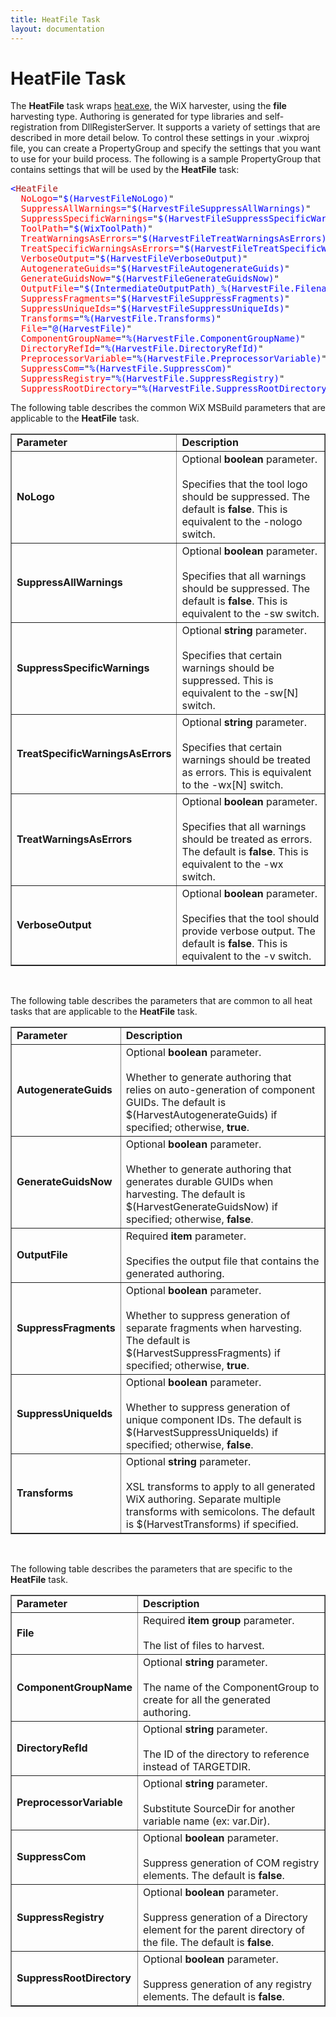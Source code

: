 ```yaml
---
title: HeatFile Task
layout: documentation
---
```


# HeatFile Task

<p>
    The <b>HeatFile</b> task wraps <a href="heat.htm">heat.exe</a>, the WiX harvester,
    using the <b>file</b> harvesting type. Authoring is generated for type libraries and
    self-registration from DllRegisterServer. It supports a variety of settings that
    are described in more detail below. To control these settings in your .wixproj file,
    you can create a PropertyGroup and specify the settings that you want to use for
    your build process. The following is a sample PropertyGroup that contains settings
    that will be used by the <b>HeatFile</b> task:</p>
    <pre><span style="color: blue">&lt;</span><span style="color: #a31515">HeatFile
  </span><span style="color: red">NoLogo</span><span style="color: blue">=</span>&quot;<span style="color: blue">$(HarvestFileNoLogo)</span>&quot;
  <span style="color: red">SuppressAllWarnings</span><span style="color: blue">=</span>&quot;<span style="color: blue">$(HarvestFileSuppressAllWarnings)</span>&quot;
  <span style="color: red">SuppressSpecificWarnings</span><span style="color: blue">=</span>&quot;<span style="color: blue">$(HarvestFileSuppressSpecificWarnings)</span>&quot;
  <span style="color: red">ToolPath</span><span style="color: blue">=</span>&quot;<span style="color: blue">$(WixToolPath)</span>&quot;
  <span style="color: red">TreatWarningsAsErrors</span><span style="color: blue">=</span>&quot;<span style="color: blue">$(HarvestFileTreatWarningsAsErrors)</span>&quot;
  <span style="color: red">TreatSpecificWarningsAsErrors</span><span style="color: blue">=</span>&quot;<span style="color: blue">$(HarvestFileTreatSpecificWarningsAsErrors)</span>&quot;
  <span style="color: red">VerboseOutput</span><span style="color: blue">=</span>&quot;<span style="color: blue">$(HarvestFileVerboseOutput)</span>&quot;
  <span style="color: red">AutogenerateGuids</span><span style="color: blue">=</span>&quot;<span style="color: blue">$(HarvestFileAutogenerateGuids)</span>&quot;
  <span style="color: red">GenerateGuidsNow</span><span style="color: blue">=</span>&quot;<span style="color: blue">$(HarvestFileGenerateGuidsNow)</span>&quot;
  <span style="color: red">OutputFile</span><span style="color: blue">=</span>&quot;<span style="color: blue">$(IntermediateOutputPath)_%(HarvestFile.Filename)_file.wxs</span>&quot;
  <span style="color: red">SuppressFragments</span><span style="color: blue">=</span>&quot;<span style="color: blue">$(HarvestFileSuppressFragments)</span>&quot;
  <span style="color: red">SuppressUniqueIds</span><span style="color: blue">=</span>&quot;<span style="color: blue">$(HarvestFileSuppressUniqueIds)</span>&quot;
  <span style="color: red">Transforms</span><span style="color: blue">=</span>&quot;<span style="color: blue">%(HarvestFile.Transforms)</span>&quot;
  <span style="color: red">File</span><span style="color: blue">=</span>&quot;<span style="color: blue">@(HarvestFile)</span>&quot;
  <span style="color: red">ComponentGroupName</span><span style="color: blue">=</span>&quot;<span style="color: blue">%(HarvestFile.ComponentGroupName)</span>&quot;
  <span style="color: red">DirectoryRefId</span><span style="color: blue">=</span>&quot;<span style="color: blue">%(HarvestFile.DirectoryRefId)</span>&quot;
  <span style="color: red">PreprocessorVariable</span><span style="color: blue">=</span>&quot;<span style="color: blue">%(HarvestFile.PreprocessorVariable)</span>&quot;
  <span style="color: red">SuppressCom</span><span style="color: blue">=</span>&quot;<span style="color: blue">%(HarvestFile.SuppressCom)</span>&quot;
  <span style="color: red">SuppressRegistry</span><span style="color: blue">=</span>&quot;<span style="color: blue">%(HarvestFile.SuppressRegistry)</span>&quot;
  <span style="color: red">SuppressRootDirectory</span><span style="color: blue">=</span>&quot;<span style="color: blue">%(HarvestFile.SuppressRootDirectory)</span>&quot; <span style="color: blue">/&gt;</span></pre>
    <p>
        The following table describes the common WiX MSBuild parameters that are applicable
        to the <b>HeatFile</b> task.</p>
    <table border="1" cellspacing="0" cellpadding="4">
        <tr>
            <td>
                <b>Parameter</b>
            </td>
            <td>
                <b>Description</b>
            </td>
        </tr>
        <tr>
            <td>
                <b>NoLogo</b>
            </td>
            <td>
                Optional <b>boolean</b> parameter.<br />
                <br />
                Specifies that the tool logo should be suppressed.
                The default is <b>false</b>.
                This is equivalent to the -nologo switch.</td>
        </tr>
        <tr>
            <td>
                <b>SuppressAllWarnings</b>
            </td>
            <td>
                Optional <b>boolean</b> parameter.<br />
                <br />
                Specifies that all warnings should be suppressed.
                The default is <b>false</b>.
                This is equivalent to the -sw switch.
            </td>
        </tr>
        <tr>
            <td>
                <b>SuppressSpecificWarnings</b>
            </td>
            <td>
                Optional <b>string</b> parameter.<br />
                <br />
                Specifies that certain warnings should be suppressed.
                This is equivalent to the -sw[N] switch.
            </td>
        </tr>
        <tr>
            <td>
                <b>TreatSpecificWarningsAsErrors</b>
            </td>
            <td>
                Optional <b>string</b> parameter.<br />
                <br />
                Specifies that certain warnings should be treated as errors.
                This is equivalent to the -wx[N] switch.
            </td>
        </tr>
        <tr>
            <td>
                <b>TreatWarningsAsErrors</b>
            </td>
            <td>
                Optional <b>boolean</b> parameter.<br />
                <br />
                Specifies that all warnings should be treated as errors.
                The default is <b>false</b>.
                This is equivalent to the -wx switch.
            </td>
        </tr>
        <tr>
            <td>
                <b>VerboseOutput</b>
            </td>
            <td>
                Optional <b>boolean</b> parameter.<br />
                <br />
                Specifies that the tool should provide verbose output.
                The default is <b>false</b>.
                This is equivalent to the -v switch.
            </td>
        </tr>
    </table>
    <p>&nbsp;</p>
    <p>
        The following table describes the parameters that are 
        common to all heat tasks that are applicable to the <b>HeatFile</b>
        task.</p>
    <table border="1" cellspacing="0" cellpadding="4">
        <tr>
            <td>
                <b>Parameter</b>
            </td>
            <td>
                <b>Description</b>
            </td>
        </tr>
        <tr>
            <td>
                <b>AutogenerateGuids</b></td>
            <td>
                Optional <b>boolean</b> parameter.<br />
                <br />
                Whether to generate authoring that relies on auto-generation of component GUIDs.
                The default is $(HarvestAutogenerateGuids) if specified; otherwise, <b>true</b>.
            </td>
        </tr>
        <tr>
            <td>
                <b>GenerateGuidsNow</b></td>
            <td>
                Optional <b>boolean</b> parameter.<br />
                <br />
                Whether to generate authoring that generates durable GUIDs when harvesting. The
                default is $(HarvestGenerateGuidsNow) if specified; otherwise, <b>false</b>.</td>
        </tr>
        <tr>
            <td>
                <b>OutputFile</b></td>
            <td>
                Required <b>item</b> parameter.<br />
                <br />
                Specifies the output file that contains the generated authoring.</td>
        </tr>
        <tr>
            <td>
                <b>SuppressFragments</b></td>
            <td>
                Optional <b>boolean</b> parameter.<br />
                <br />
                Whether to suppress generation of separate fragments when harvesting. The default
                is $(HarvestSuppressFragments) if specified; otherwise, <b>true</b>.</td>
        </tr>
        <tr>
            <td>
                <b>SuppressUniqueIds</b></td>
            <td>
                Optional <b>boolean</b> parameter.<br />
                <br />
                Whether to suppress generation of unique component IDs. The default
                is $(HarvestSuppressUniqueIds) if specified; otherwise, <b>false</b>.</td>
        </tr>
        <tr>
            <td>
                <b>Transforms</b></td>
            <td>
                Optional <b>string</b> parameter.<br />
                <br />
                XSL transforms to apply to all generated WiX authoring. Separate multiple transforms
                with semicolons. The default is $(HarvestTransforms) if specified.</td>
        </tr>
        </table>
        <p>&nbsp;</p>
    <p>
        The following table describes the parameters that are specific to the <b>
        HeatFile</b>
        task.</p>
    <table border="1" cellspacing="0" cellpadding="4">
        <tr>
            <td>
                <b>Parameter</b>
            </td>
            <td>
                <b>Description</b>
            </td>
        </tr>
        <tr>
            <td>
                <b>File</b></td>
            <td>
                Required <b>item group</b> parameter.<br />
                <br />
                The list of files to harvest.</td>
        </tr>
        <tr>
            <td>
                <b>ComponentGroupName</b></td>
            <td>
                Optional <b>string</b> parameter.<br />
                <br />
                The name of the ComponentGroup to create for all the generated authoring.</td>
        </tr>
        <tr>
            <td>
                <b>DirectoryRefId</b></td>
            <td>
                Optional <b>string</b> parameter.<br />
                <br />
                The ID of the directory to reference instead of TARGETDIR.</td>
        </tr>
        <tr>
            <td>
                <b>PreprocessorVariable</b></td>
            <td>
                Optional <b>string</b> parameter.<br />
                <br />
                Substitute SourceDir for another variable name (ex: var.Dir).</td>
        </tr>
        <tr>
            <td>
                <b>SuppressCom</b></td>
            <td>
                Optional <b>boolean</b> parameter.<br />
                <br />
                Suppress generation of COM registry elements. The default is <b>false</b>.</td>
        </tr>
        <tr>
            <td>
                <b>SuppressRegistry</b></td>
            <td>
                Optional <b>boolean</b> parameter.<br />
                <br />
                Suppress generation of a Directory element for the parent directory of the file.
                The default is <b>false</b>.</td>
        </tr>
        <tr>
            <td>
                <b>SuppressRootDirectory</b></td>
            <td>
                Optional <b>boolean</b> parameter.<br />
                <br />
                Suppress generation of any registry elements. The default is <b>false</b>.</td>
        </tr>
        </table>

